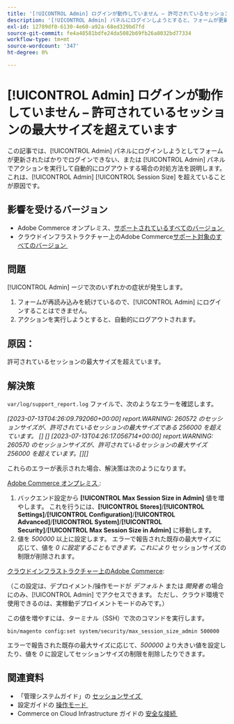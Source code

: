 ```yaml
---
title: '[!UICONTROL Admin] ログインが動作していません – 許可されているセッションの最大サイズを超えています'
description: '[!UICONTROL Admin] パネルにログインしようとすると、フォームが更新されてログインできなくなる場合の問題を解決します。'
exl-id: 12789df0-6130-4e60-a92a-68ed329bd7fd
source-git-commit: fe4a48581bdfe24da5082b69fb26a8032bd77334
workflow-type: tm+mt
source-wordcount: '347'
ht-degree: 0%

---
```


# [!UICONTROL Admin] ログインが動作していません – 許可されているセッションの最大サイズを超えています

この記事では、[!UICONTROL Admin] パネルにログインしようとしてフォームが更新されたばかりでログインできない、または [!UICONTROL Admin] パネルでアクションを実行して自動的にログアウトする場合の対処方法を説明します。
これは、[!UICONTROL Admin] [!UICONTROL Session Size] を超えていることが原因です。

## 影響を受けるバージョン

* Adobe Commerce オンプレミス、[&#x200B; サポートされているすべてのバージョン &#x200B;](https://www.adobe.com/content/dam/cc/en/legal/terms/enterprise/pdfs/Adobe-Commerce-Software-Lifecycle-Policy.pdf)
* クラウドインフラストラクチャー上のAdobe Commerce[&#x200B; サポート対象のすべてのバージョン &#x200B;](https://www.adobe.com/content/dam/cc/en/legal/terms/enterprise/pdfs/Adobe-Commerce-Software-Lifecycle-Policy.pdf)

## 問題

[!UICONTROL Admin] ージで次のいずれかの症状が発生します。

1. フォームが再読み込みを続けているので、[!UICONTROL Admin] にログインすることはできません。
1. アクションを実行しようとすると、自動的にログアウトされます。

## 原因：

許可されているセッションの最大サイズを超えています。

## 解決策

`var/log/support_report.log` ファイルで、次のようなエラーを確認します。

*[2023-07-13T04:26:09.792060+00:00] report.WARNING: 260572 のセッションサイズが、許可されているセッションの最大サイズである 256000 を超えています。 [] []
[2023-07-13T04:26:17.056714+00:00] report.WARNING: 260570 のセッションサイズが、許可されているセッションの最大サイズ 256000 を超えています。[][]*

これらのエラーが表示された場合、解決策は次のようになります。

<u>Adobe Commerce オンプレミス </u>:
1. バックエンド設定から **[!UICONTROL Max Session Size in Admin]** 値を増やします。 これを行うには、**[!UICONTROL Stores]**/**[!UICONTROL Settings]**/**[!UICONTROL Configuration]**/**[!UICONTROL Advanced]**/**[!UICONTROL System]**/**[!UICONTROL Security]**/**[!UICONTROL Max Session Size in Admin]** に移動します。
1. 値を *500000* 以上に設定します。 エラーで報告された既存の最大サイズに応じて、値を *0 に設定することもできます。これにより* セッションサイズの制限が削除されます。

<u> クラウドインフラストラクチャー上のAdobe Commerce</u>:

（この設定は、デプロイメント/操作モードが *デフォルト* または *開発者* の場合にのみ、[!UICONTROL Admin] でアクセスできます。 ただし、クラウド環境で使用できるのは、実稼動デプロイメントモードのみです。）

この値を増やすには、ターミナル（SSH）で次のコマンドを実行します。

```ssh
bin/magento config:set system/security/max_session_size_admin 500000
```

エラーで報告された既存の最大サイズに応じて、*500000* より大きい値を設定したり、値を *0* に設定してセッションサイズの制限を削除したりできます。

## 関連資料

* 「管理システムガイド」の [&#x200B; セッションサイズ &#x200B;](https://experienceleague.adobe.com/ja/docs/commerce-admin/systems/security/security-session-management#admin-sessions)
* 設定ガイドの [&#x200B; 操作モード &#x200B;](https://experienceleague.adobe.com/ja/docs/commerce-operations/configuration-guide/cli/set-mode)
* Commerce on Cloud Infrastructure ガイドの [&#x200B; 安全な接続 &#x200B;](https://experienceleague.adobe.com/ja/docs/commerce-cloud-service/user-guide/develop/secure-connections)
